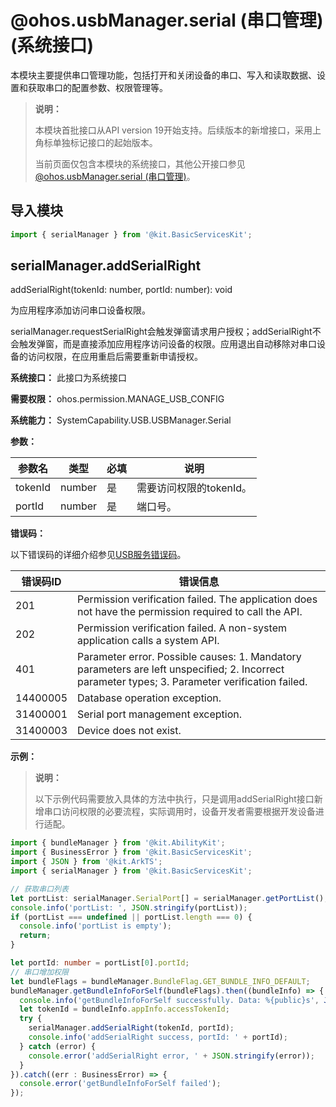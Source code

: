 # @ohos.usbManager.serial (串口管理)(系统接口)

本模块主要提供串口管理功能，包括打开和关闭设备的串口、写入和读取数据、设置和获取串口的配置参数、权限管理等。

> **说明：**
>
> 本模块首批接口从API version 19开始支持。后续版本的新增接口，采用上角标单独标记接口的起始版本。
>
> 当前页面仅包含本模块的系统接口，其他公开接口参见[@ohos.usbManager.serial (串口管理)](js-apis-serialManager.md)。

## 导入模块

```ts
import { serialManager } from '@kit.BasicServicesKit';
```

## serialManager.addSerialRight

addSerialRight(tokenId: number, portId: number): void

为应用程序添加访问串口设备权限。

serialManager.requestSerialRight会触发弹窗请求用户授权；addSerialRight不会触发弹窗，而是直接添加应用程序访问设备的权限。应用退出自动移除对串口设备的访问权限，在应用重启后需要重新申请授权。

**系统接口：** 此接口为系统接口

**需要权限：**  ohos.permission.MANAGE_USB_CONFIG

**系统能力：**  SystemCapability.USB.USBManager.Serial

**参数：**

| 参数名     | 类型     | 必填 | 说明                                  |
|---------|--------|----|-------------------------------------|
| tokenId | number | 是  | 需要访问权限的tokenId。                  |
| portId  | number | 是  | 端口号。 |

**错误码：**

以下错误码的详细介绍参见[USB服务错误码](errorcode-usb.md)。

| 错误码ID | 错误信息                                                     |
| -------- | ------------------------------------------------------------ |
| 201      | Permission verification failed. The application does not have the permission required to call the API. |
| 202      | Permission verification failed. A non-system application calls a system API. |
| 401      | Parameter error. Possible causes: 1. Mandatory parameters are left unspecified; 2. Incorrect parameter types; 3. Parameter verification failed. |
| 14400005 | Database operation exception. |
| 31400001 | Serial port management exception. |
| 31400003 | Device does not exist. |

**示例：**

> **说明：** 
>
> 以下示例代码需要放入具体的方法中执行，只是调用addSerialRight接口新增串口访问权限的必要流程，实际调用时，设备开发者需要根据开发设备进行适配。

<!--code_no_check-->
```ts
import { bundleManager } from '@kit.AbilityKit';
import { BusinessError } from '@kit.BasicServicesKit';
import { JSON } from '@kit.ArkTS';
import { serialManager } from '@kit.BasicServicesKit';

// 获取串口列表
let portList: serialManager.SerialPort[] = serialManager.getPortList();
console.info('portList: ', JSON.stringify(portList));
if (portList === undefined || portList.length === 0) {
  console.info('portList is empty');
  return;
}

let portId: number = portList[0].portId;
// 串口增加权限
let bundleFlags = bundleManager.BundleFlag.GET_BUNDLE_INFO_DEFAULT;
bundleManager.getBundleInfoForSelf(bundleFlags).then((bundleInfo) => {
  console.info('getBundleInfoForSelf successfully. Data: %{public}s', JSONstringify(bundleInfo));
  let tokenId = bundleInfo.appInfo.accessTokenId;
  try {
    serialManager.addSerialRight(tokenId, portId);
    console.info('addSerialRight success, portId: ' + portId);
  } catch (error) {
    console.error('addSerialRight error, ' + JSON.stringify(error));
  }
}).catch((err : BusinessError) => {
  console.error('getBundleInfoForSelf failed');
});
```
